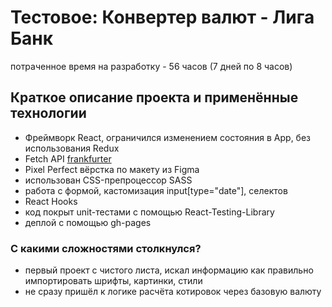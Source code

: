 # Тестовое: Конвертер валют - Лига Банк

потраченное время на разработку - 56 часов (7 дней по 8 часов)

## Краткое описание проекта и применённые технологии
- Фреймворк React, ограничился изменением состояния в App, без использования Redux
- Fetch API [frankfurter](https://www.frankfurter.app/)
- Pixel Perfect вёрстка по макету из Figma
- использован CSS-препроцессор SASS
- работа с формой, кастомизация input[type="date"], селектов
- React Hooks
- код покрыт unit-тестами c помощью React-Testing-Library
- деплой с помощью gh-pages

### С какими сложностями столкнулся?
- первый проект с чистого листа, искал информацию как правильно импортировать шрифты, картинки, стили
- не сразу пришёл к логике расчёта котировок через базовую валюту
